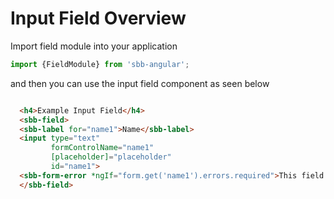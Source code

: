 # Input Field Overview

Import field module into your application

```ts
import {FieldModule} from 'sbb-angular';
```

and then you can use the input field component as seen below

```html

  <h4>Example Input Field</h4>
  <sbb-field>
  <sbb-label for="name1">Name</sbb-label>
  <input type="text" 
         formControlName="name1" 
         [placeholder]="placeholder"
         id="name1">
  <sbb-form-error *ngIf="form.get('name1').errors.required">This field is required!</sbb-form-error>
  </sbb-field>
   
```